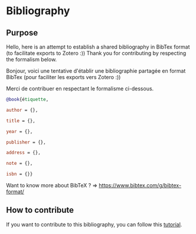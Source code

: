 # Bibliography

## Purpose

Hello, here is an attempt to establish a shared bibliography in BibTex format (to facilitate exports to Zotero :)) Thank you for contributing by respecting the formalism below.

Bonjour, voici une tentative d'établir une bibliographie partagée en format BibTex (pour faciliter les exports vers Zotero :))

Merci de contribuer en respectant le formalisme ci-dessous.

```bibtex
@book{étiquette,

author = {},

title = {},

year = {},

publisher = {},

address = {},

note = {},

isbn = {}}
```

Want to know more about BibTeX ? => <https://www.bibtex.com/g/bibtex-format/>

## How to contribute

If you want to contribute to this bibliography, you can follow this [tutorial](./doc/CONTRIBUTING.md).
